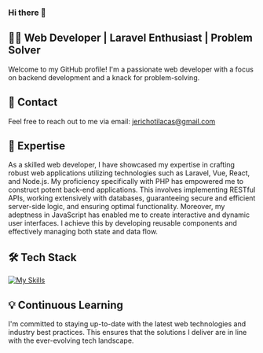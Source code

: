### Hi there 👋
## 👨‍💻 Web Developer | Laravel Enthusiast | Problem Solver
Welcome to my GitHub profile! I'm a passionate web developer with a focus on backend development and a knack for problem-solving.

## 📧 Contact
Feel free to reach out to me via email: jerichotilacas@gmail.com

## 🚀 Expertise
As a skilled web developer, I have showcased my expertise in crafting robust web applications utilizing technologies such as Laravel, Vue, React, and Node.js. My proficiency specifically with PHP has empowered me to construct potent back-end applications. This involves implementing RESTful APIs, working extensively with databases, guaranteeing secure and efficient server-side logic, and ensuring optimal functionality. Moreover, my adeptness in JavaScript has enabled me to create interactive and dynamic user interfaces. I achieve this by developing reusable components and effectively managing both state and data flow.

## 🛠️ Tech Stack
[![My Skills](https://skillicons.dev/icons?i=php,js,html,css,laravel,nodejs,react,vue,jquery,bootstrap,mysql,mongodb,graphql,git,github,gitlab,regex)](https://skillicons.dev)


## 💡 Continuous Learning
I'm committed to staying up-to-date with the latest web technologies and industry best practices. This ensures that the solutions I deliver are in line with the ever-evolving tech landscape.
